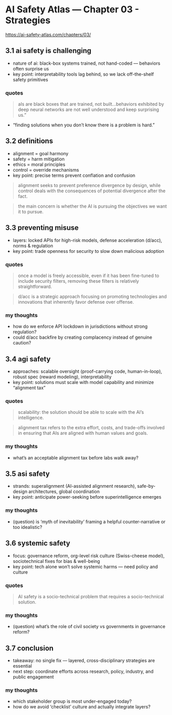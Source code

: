 # AI Safety Atlas — Chapter 03 - Strategies
https://ai-safety-atlas.com/chapters/03/

## 3.1 ai safety is challenging
- nature of ai: black-box systems trained, not hand-coded — behaviors often surprise us  
- key point: interpretability tools lag behind, so we lack off-the-shelf safety primitives  

### quotes
> aIs are black boxes that are trained, not built…behaviors exhibited by deep neural networks are not well understood and keep surprising us.”  
- “finding solutions when you don’t know there is a problem is hard.”  

## 3.2 definitions
- alignment = goal harmony  
- safety = harm mitigation  
- ethics = moral principles  
- control = override mechanisms  
- key point: precise terms prevent conflation and confusion  

> alignment seeks to prevent preference divergence by design, while control deals with the consequences of potential divergence after the fact.

> the main concern is whether the AI is pursuing the objectives we want it to pursue.

## 3.3 preventing misuse
- layers: locked APIs for high-risk models, defense acceleration (d/acc), norms & regulation  
- key point: trade openness for security to slow down malicious adoption  

### quotes
> once a model is freely accessible, even if it has been fine-tuned to include security filters, removing these filters is relatively straightforward.

> d/acc is a strategic approach focusing on promoting technologies and innovations that inherently favor defense over offense.

### my thoughts
- how do we enforce API lockdown in jurisdictions without strong regulation?  
- could d/acc backfire by creating complacency instead of genuine caution?  


## 3.4 agi safety
- approaches: scalable oversight (proof-carrying code, human-in-loop), robust spec (reward modeling), interpretability  
- key point: solutions must scale with model capability and minimize “alignment tax”  

### quotes
> scalability: the solution should be able to scale with the AI’s intelligence. 

> alignment tax refers to the extra effort, costs, and trade-offs involved in ensuring that AIs are aligned with human values and goals.

### my thoughts
- what’s an acceptable alignment tax before labs walk away?

## 3.5 asi safety
- strands: superalignment (AI-assisted alignment research), safe-by-design architectures, global coordination  
- key point: anticipate power-seeking before superintelligence emerges  


### my thoughts
- (question) is ‘myth of inevitability’ framing a helpful counter-narrative or too idealistic? 

## 3.6 systemic safety
- focus: governance reform, org-level risk culture (Swiss-cheese model), sociotechnical fixes for bias & well-being  
- key point: tech alone won’t solve systemic harms — need policy and culture  

### quotes
> AI safety is a socio-technical problem that requires a socio-technical solution.

### my thoughts
- (question) what’s the role of civil society vs governments in governance reform?  

## 3.7 conclusion
- takeaway: no single fix — layered, cross-disciplinary strategies are essential  
- next step: coordinate efforts across research, policy, industry, and public engagement  

### my thoughts
- which stakeholder group is most under-engaged today?  
- how do we avoid ‘checklist’ culture and actually integrate layers?  